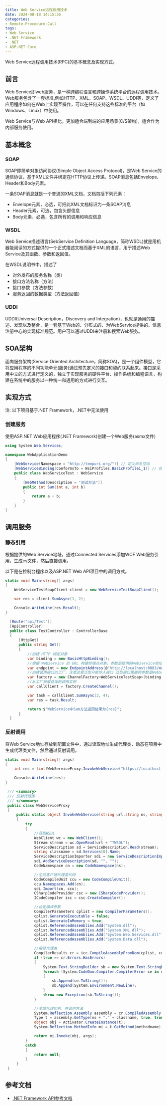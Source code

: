 ```yaml
---
title: Web Service远程调用技术
date: 2024-08-18 14:15:36
categories:
- Remote-Procedure-Call
tags:
- Web Service
- .NET Framework
- .NET
- ASP.NET Core
---
```


Web Service远程调用技术(RPC)的基本概念及实现方式。

<!--more-->

## 前言

Web Service即web服务，是一种跨编程语言和跨操作系统平台的远程调用技术。Web服务包含了一套标准,例如HTTP、XML、SOAP、WSDL、UDDI等，定义了应用程序如何在Web上实现互操作，可以在任何支持这些标准的平台（如Windows、Linux）中使用。

Web Service与Web API相比，更加适合端到端的应用场景(C/S架构)，适合作为内部服务使用。

## 基本概念

### SOAP

SOAP即简单对象访问协议(Simple Object Access Protocol)，是Web Service的通信协议，基于XML文件并绑定在HTTP协议上传递。SOAP消息包括Envelope、Header和Body元素。

一条SOAP消息就是一个普通的XML文档，文档包括下列元素：

- Envelope元素，必选，可把此XML文档标识为一条SOAP消息
- Header元素，可选，包含头部信息
- Body元素，必选，包含所有的调用和响应信息

### WSDL

Web Service描述语言(SebService Definition Language，简称WSDL)就是用机器能阅读的方式提供的一个正式描述文档而基于XML的语言，用于描述Web Service及其函数、参数和返回值。

在WSDL说明书中，描述了

- 对外发布的服务名称（类）
- 接口方法名称（方法）
- 接口参数（方法参数）
- ​服务返回的数据类型（方法返回值）

### UDDI

UDDI(Universal Description，Discovery and Integration)，也就是通用的描述、发现以及整合，是一套基于Web的、分布式的、为WebService提供的、信息注册中心的实现标准规范。用户可以通过UDDI来注册和搜索Web服务。

## SOA架构

面向服务架构(Service Oriented Architecture，简称SOA)，是一个组件模型，它将应用程序的不同功能单元(服务)通过预先定义的接口和契约联系起来。接口是采用中立的方式进行定义的，独立于实现服务的硬件平台、操作系统和编程语言，构建在系统中的服务以一种统一和通用的方式进行交互。

## 实现方式

注: 以下项目基于.NET Framework，.NET中无法使用

### 创建服务

使用ASP.NET Web应用程序(.NET Framework)创建一个Web服务(asmx文件)

```c#
using System.Web.Services;

namespace WebApplicationDemo
{
    [WebService(Namespace = "http://tempuri.org/")] // 定义命名空间
    [WebServiceBinding(ConformsTo = WsiProfiles.BasicProfile1_1)] // 绑定规范
    public class WebServiceTest : WebService
    {
        [WebMethod(Description = "测试方法")]
        public int Sum(int a, int b)
        {
            return a + b;
        }
    }
}
```

## 调用服务

### 静态引用

根据提供的Web Service地址，通过Connected Services添加WCF Web服务引用，生成cs文件，然后直接调用。

以下是在控制台程序以及ASP.NET Web API项目中的调用方式。

```c#
static void Main(string[] args)
{
    WebServiceTestSoapClient client = new WebServiceTestSoapClient();

    var res = client.SumAsync(1, 2);

    Console.WriteLine(res.Result);
}
```

```c#
  [Route("api/Test")]
  [ApiController]
  public class TestController : ControllerBase
  {
      [HttpGet]
      public string Get()
      {
          //创建 HTTP 绑定对象
          var binding = new BasicHttpBinding();
          //根据 WebService 的 URL 构建终端点对象，参数是提供的WebService地址
          var endpoint = new EndpointAddress(@"http://localhost:8083/WebServiceTest.asmx");
          //创建调用接口的工厂，注意这里泛型只能传入接口 泛型接口里面的参数是WebService里面定义的类名+Soap
          var factory = new ChannelFactory<WebServiceTestSoap>(binding, endpoint);
          //从工厂获取具体的调用实例
          var callClient = factory.CreateChannel();

          var task = callClient.SumAsync(3, 4);
          var res = task.Result;

          return $"WebService中Sum方法返回结果为{res}";
      }
  }
```


### 反射调用

将Web Service地址存放到配置文件中，通过读取地址生成代理类，动态在项目中生成代理类文件，然后通过反射调用。

```c#
static void Main(string[] args)
{
    int res = (int)WebServiceProxy.InvokeWebService("https://localhost:44319/WebServiceTest.asmx", "WebServiceTest", "Sum", new object[] { 1, 2 });

    Console.WriteLine(res);
}
```

```c#
 /// <summary>
 /// 反射代理类
 /// </summary>
 public class WebServiceProxy
 {
     public static object InvokeWebService(string url,string ns, string methodname, object[] args)
     {
         try
         {
             //获取WSDL
             WebClient wc = new WebClient();
             Stream stream = wc.OpenRead(url + "?WSDL");
             ServiceDescription sd = ServiceDescription.Read(stream);
             string classname = sd.Services[0].Name;
             ServiceDescriptionImporter sdi = new ServiceDescriptionImporter();
             sdi.AddServiceDescription(sd, "", "");
             CodeNamespace cn = new CodeNamespace(ns);

             //生成客户端代理类代码
             CodeCompileUnit ccu = new CodeCompileUnit();
             ccu.Namespaces.Add(cn);
             sdi.Import(cn, ccu);
             CSharpCodeProvider csc = new CSharpCodeProvider();
             ICodeCompiler icc = csc.CreateCompiler();

             //设定编译参数
             CompilerParameters cplist = new CompilerParameters();
             cplist.GenerateExecutable = false;
             cplist.GenerateInMemory = true;
             cplist.ReferencedAssemblies.Add("System.dll");
             cplist.ReferencedAssemblies.Add("System.XML.dll");
             cplist.ReferencedAssemblies.Add("System.Web.Services.dll");
             cplist.ReferencedAssemblies.Add("System.Data.dll");

             //编译代理类
             CompilerResults cr = icc.CompileAssemblyFromDom(cplist, ccu);
             if (true == cr.Errors.HasErrors)
             {
                 System.Text.StringBuilder sb = new System.Text.StringBuilder();
                 foreach (System.CodeDom.Compiler.CompilerError ce in cr.Errors)
                 {
                     sb.Append(ce.ToString());
                     sb.Append(System.Environment.NewLine);
                 }
                 throw new Exception(sb.ToString());
             }

             //生成代理实例，并调用方法
             System.Reflection.Assembly assembly = cr.CompiledAssembly;
             Type t = assembly.GetType(ns + "." + classname, true, true);
             object obj = Activator.CreateInstance(t);
             System.Reflection.MethodInfo mi = t.GetMethod(methodname);

             return mi.Invoke(obj, args);
         }
         catch
         {
             return null;
         }
     }
 }
```


## 参考文档

- [.NET Framework API参考文档](https://learn.microsoft.com/zh-cn/dotnet/api/?view=netframework-4.8.1)